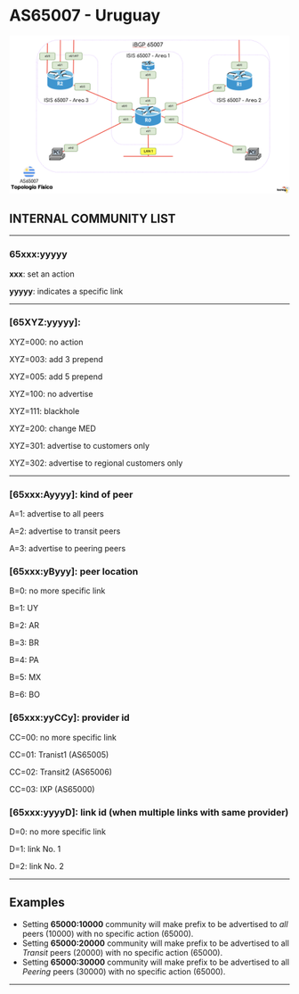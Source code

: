 # AS65007 - Uruguay



![](_img/AS65007_detail.png)





## INTERNAL COMMUNITY LIST


----------------------------------------------------------------

### **65xxx:yyyyy**

**xxx**: set an action

**yyyyy**: indicates a specific link

----------------------------------------------------------------

### \[65**XYZ**:yyyyy]:

XYZ=000: no action

XYZ=003: add 3 prepend

XYZ=005: add 5 prepend

XYZ=100: no advertise

XYZ=111: blackhole

XYZ=200: change MED

XYZ=301: advertise to customers only

XYZ=302: advertise to regional customers only

----------------------------------------------------------------

### \[65xxx:**A**yyyy]: kind of peer

A=1: advertise to all peers

A=2: advertise to transit peers

A=3: advertise to peering peers



### \[65xxx:y**B**yyy]: peer location

B=0: no more specific link

B=1: UY

B=2: AR

B=3: BR

B=4: PA

B=5: MX

B=6: BO



### \[65xxx:yy**CC**y]: provider id

CC=00: no more specific link

CC=01: Tranist1 (AS65005)

CC=02: Transit2 (AS65006)

CC=03: IXP (AS65000)



### \[65xxx:yyyy**D**]: link id (when multiple links with same provider)

D=0: no more specific link

D=1: link No. 1

D=2: link No. 2

----------------------------------------------------------------



## Examples

- Setting **65000:10000** community will make prefix to be advertised to *all* peers (10000) with no specific action (65000).
- Setting **65000:20000** community will make prefix to be advertised to all *Transit* peers (20000) with no specific action (65000).
- Setting **65000:30000** community will make prefix to be advertised to all *Peering* peers (30000) with no specific action (65000).



----------------------------------------------------------------

